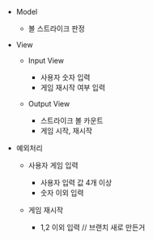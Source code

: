 - Model
    - 볼 스트라이크 판정

- View
    - Input View
        - 사용자 숫자 입력
        - 게임 재시작 여부 입력

    - Output View
        - 스트라이크 볼 카운트
        - 게임 시작, 재시작


- 예외처리
    - 사용자 게임 입력
        - 사용자 입력 값 4개 이상
        - 숫자 이외 입력

    - 게임 재시작
        - 1,2 이외 입력 
// 브랜치 새로 만든거